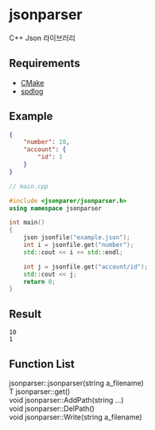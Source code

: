# jsonparser
C++ Json 라이브러리

## Requirements
* [CMake](https://cmake.org/)
* [spdlog](https://github.com/gabime/spdlog/)

## Example
```json
{
    "number": 10,
    "account": {
        "id": 1
    }
}
```

```cpp
// main.cpp

#include <jsonparer/jsonparser.h>
using namespace jsonparser

int main()
{
    json jsonfile("example.json");
    int i = jsonfile.get("number");
    std::cout << i << std::endl;

    int j = jsonfile.get("account/id");
    std::cout << j;
    return 0;
}
```

## Result
```
10
1
```

## Function List
jsonparser::jsonparser(string a_filename)  
T jsonparser::get()  
void jsonparser::AddPath(string ...)  
void jsonparser::DelPath()  
void jsonparser::Write(string a_filename)  